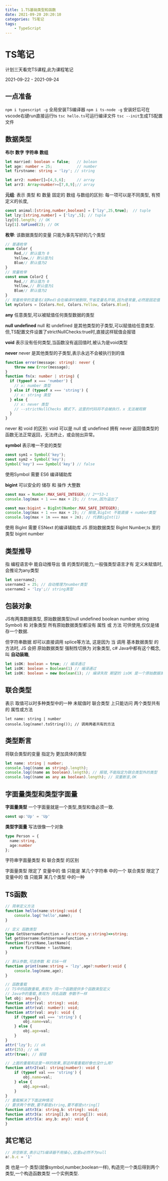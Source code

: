 ```yaml
---
title: 1.TS基础类型和函数
date: 2021-09-20 20:20:10
categories: TS笔记
tags: 
    - TypeScript
---
```


# TS笔记

计划三天看完TS课程,此为课程笔记

2021-09-22 - 2021-09-24


## 一点准备
`npm i typescript -g` 全局安装TS编译器
`npm i ts-node -g` 安装好后可在vscode右键run直接运行ts
`tsc hello.ts`可运行编译文件
`tsc --init`生成TS配置文件

## 数据类型

__布尔__ __数字__ __字符串__ __数组__
```ts
let married: boolean = false;   // bolean
let age: number = 25;           // number
let firstname: string = 'lzy'; // string

let arr2: number[]=[4,5,6];     // array
let arr3: Array<number>=[7,8,9];// array
```

__元组__: 表示 类型 和 数量 固定的 数组
与数组的区别: 每一项可以是不同类型, 有预定义的长度, 
```ts
const animal:[string,number,boolean] = ['lzy',25,true];  // tuple
let lzy:[string,number] = ['lzy',5]; // tuple
lzy[0].length; // OK
lzy[1].toFixed(2); // OK
```

__枚举__: 该数据类型的变量 只能为事先写好的几个类型
```ts
// 普通枚举
enum Color {
    Red,// 默认值为 0 
    Yellow,// 默认值为1
    Blue// 默认值为2
}
// 常量枚举
const enum Color2 {
    Red,// 默认值为 0 
    Yellow,// 默认值为1
    Blue// 默认值为2
}
// 常量枚举的变量名(如Red)会在编译时被删除,节省变量名开销,因为是常量,必然是固定值
let myColors = [Colors.Red, Colors.Yellow, Colors.Blue];
```
__any__
任意类型,可以被赋值任何类型数据的类型

__null__ __undefined__
null 和 undefined 是其他类型的子类型,可以赋值给任意类型.
但,TS配置文件设置了strictNullChecks:true时,直接这样赋值会报错

__void__
表示没有任何类型,当函数没有返回值时,被认为是void类型

__never__
never 是其他类型的子类型,表示永远不会被执行到的值
```ts
function error(message: string): never {
    throw new Error(message);
}
function fn(x: number | string) {
  if (typeof x === 'number') {
    // x: number 类型
  } else if (typeof x === 'string') {
    // x: string 类型
  } else {
    // x: never 类型
    // --strictNullChecks 模式下，这里的代码将不会被执行，x 无法被观察
  }
}
```
never 和 void 的区别: void 可以是 null 或 undefined
拥有 never 返回值类型的函数无法正常返回，无法终止，或会抛出异常。

__symbol__
表示唯一不变的类型
```ts
const sym1 = Symbol('key');
const sym2 = Symbol('key');
Symbol('key') === Symbol('key') // false
```
使用Symbol 需要 ES6 编译辅助库

__bigint__
可以安全的 储存 和 操作 大整数
```ts
const max = Number.MAX_SAFE_INTEGER;// 2**53-1
console.log(max + 1 === max + 2); // true,因为溢出了

const max:bigint = BigInt(Number.MAX_SAFE_INTEGER);
console.log(max + 1 === max + 2); // 报错,BigInt 不能直接 + number类型
console.log(max + 1n === max + 2n); // 代表BigInt(1)
```
使用 BigInt 需要 ESNext 的编译辅助库
JS 原始数据类型 BigInt Number,ts 里的类型 bigint number

## 类型推导
指 编程语言中 能自动推导出 值 的类型的能力,一般强类型语言才有
定义未赋值时,会推论为any类型
```ts
let username2;
username2 = 25; // 自动推理为number类型
username2 = 'lzy';// string类型
```

## 包装对象
JS有两类数据类型, 原始数据类型(null undefined boolean number string Symbol) 和 对象类型
所有原始数据类型都没有 属性 或 方法 可供使用,仅仅是储存一个数据.

但字符串数据 却可以直接调用 splice等方法,
这是因为 当 调用 基本数据类型 的方法时, JS 会把 原始数据类型 强制性切换为 对象类型,
c# Java中都有这个概念,叫 __自动装箱__,

```ts
let isOK: boolean = true; // 编译通过
let isOK: boolean = Boolean(1) // 编译通过
let isOK: boolean = new Boolean(1); // 编译失败 期望的 isOK 是一个原始数据类型
```

## 联合类型
表示 取值可以时多种类型中的一种
未赋值时 联合类型 上只能访问 两个类型共有的 属性或方法
```TS
let name: string | number
console.log(name!.toString()); // 调用两者共有的方法
```

## 类型断言
将联合类型的变量 指定为 更加具体的类型
```ts
let name: string | number;
console.log((name as string).length);
console.log((name as boolean).length); // 报错,不能指定为联合类型外的类型
console.log((name as any as boolean).length); // 双重断言,OK
```

## 字面量类型和类型字面量
__字面量类型__ 一个字面量就是一个类型,类型和值必须一致.
```ts
const up:'Up' = 'Up'
```

__类型字面量__ 写法很像一个对象
```ts
type Person = {
  name:string,
  age:number
};
```

字符串字面量类型 和 联合类型 的区别

字面量类型 限定了 变量中的 值 只能是 某几个字符串 中的一个
联合类型   限定了 变量中的 值 只能算 某几个类型  中的一种


## TS函数

```ts
// 简单定义方法
function hello(name:string):void {
    console.log('hello',name);
}

// 定义 函数类型
type GetUsernameFunction = (x:string,y:string)=>string;
let getUsername:GetUsernameFunction = 
function(firstName,lastName){
  return firstName + lastName;
}

// 默认参数,可选参数 和 ES6一样
function print(name:string = 'lzy',age?:number):void {
    console.log(name,age);
}

// 函数重载
// TS中的函数重载,表现为 同一个函数提供多个函数类型定义
// Java中的重载,表现为 同名函数 参数不一样
let obj: any={};
function attr(val: string): void;
function attr(val: number): void;
function attr(val: any): void {
    if (typeof val === 'string') {
        obj.name=val;
    } else {
        obj.age=val;
    }
}
attr('lzy'); // ok
attr(25); // ok
attr(true); // 报错

// 上面的重载和这里一样的效果,那这样看重载好像也没什么用?
function attr2(val: string|number): void {
    if (typeof val === 'string') {
        obj.name=val;
    } else {
        obj.age=val;
    }
}
// 重载解决了下面这种情况
// 要求两个参数,要不都是string,要不都是string[]
function attr3(a: string,b: string): void;
function attr3(a: string[],b: string[]): void;
function attr3(a: any,b: any): void {
}
```

## 其它笔记
```ts
// 非空断言,表示让TS编译器不用操心,这里a必然不为null
a!.b.c = '1'
```

类 也是一个 类型(就像symbol,number,boolean一样),
构造完一个类后得到两个类型,一个构造函数类型 一个实例类型.